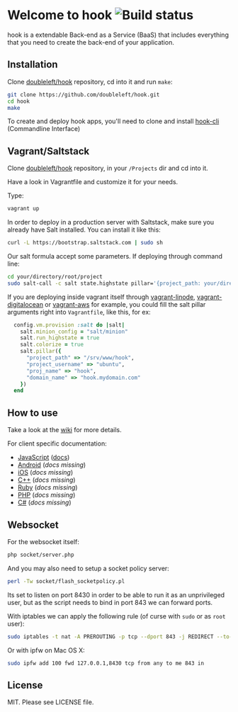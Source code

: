 Welcome to hook ![Build status](https://travis-ci.org/doubleleft/hook.svg?branch=master)
===

hook is a extendable Back-end as a Service (BaaS) that includes everything that you need
to create the back-end of your application.

Installation
---

Clone [doubleleft/hook](https://github.com/doubleleft/hook.git) repository, cd into it and run `make`:

```bash
git clone https://github.com/doubleleft/hook.git
cd hook
make
```

To create and deploy hook apps, you'll need to clone and install
[hook-cli](https://github.com/doubleleft/hook-cli.git) (Commandline Interface)

Vagrant/Saltstack
---

Clone [doubleleft/hook](https://github.com/doubleleft/hook.git) repository, in your `/Projects` dir and cd into it.

Have a look in Vagrantfile and customize it for your needs.

Type: 

```bash
vagrant up
```

In order to deploy in a production server with Saltstack, make sure you already have Salt installed. You can install it like this:

```bash
curl -L https://bootstrap.saltstack.com | sudo sh
```

Our salt formula accept some parameters. If deploying through command line:

```bash
cd your/directory/root/project
sudo salt-call -c salt state.highstate pillar='{project_path: your/directory/root/path, project_username: your-ssh-username, proj_name: hook, domain_name: hook.mydomain.com}'
```

If you are deploying inside vagrant itself through [vagrant-linode](https://github.com/displague/vagrant-linode), [vagrant-digitalocean](https://github.com/smdahlen/vagrant-digitalocean) or [vagrant-aws](https://github.com/mitchellh/vagrant-aws) for example, you could fill the salt pillar arguments right into `Vagrantfile`, like this, for ex:

```ruby
  config.vm.provision :salt do |salt|
    salt.minion_config = "salt/minion"
    salt.run_highstate = true
    salt.colorize = true
    salt.pillar({
      "project_path" => "/srv/www/hook",
      "project_username" => "ubuntu",
      "proj_name" => "hook",
      "domain_name" => "hook.mydomain.com"
    })
  end
```

How to use
---

Take a look at the [wiki](https://github.com/doubleleft/hook/wiki) for more
details.

For client specific documentation:

- [JavaScript](https://github.com/doubleleft/hook-javascript) ([docs](http://doubleleft.github.io/hook-javascript))
- [Android](https://github.com/doubleleft/hook-android) (_docs missing_)
- [iOS](https://github.com/doubleleft/hook-ios) (_docs missing_)
- [C++](https://github.com/doubleleft/hook-cpp) (_docs missing_)
- [Ruby](https://github.com/doubleleft/hook-ruby) (_docs missing_)
- [PHP](https://github.com/doubleleft/hook-php) (_docs missing_)
- [C#](https://github.com/doubleleft/hook-csharp) (_docs missing_)

Websocket
---

For the websocket itself:

```bash
php socket/server.php
```

And you may also need to setup a socket policy server:

```bash
perl -Tw socket/flash_socketpolicy.pl
```

Its set to listen on port 8430 in order to be able to run it as an unprivileged user, but as the script needs to bind in port 843 we can forward ports.

With iptables we can apply the following rule (of curse with `sudo` or as `root` user):

```bash
sudo iptables -t nat -A PREROUTING -p tcp --dport 843 -j REDIRECT --to-port 8430
```

Or with ipfw on Mac OS X:
```bash
sudo ipfw add 100 fwd 127.0.0.1,8430 tcp from any to me 843 in
```

License
---

MIT. Please see LICENSE file.
